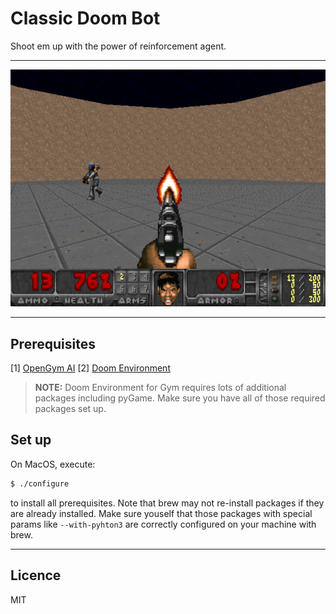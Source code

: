 # Classic Doom Bot

Shoot em up with the power of reinforcement agent.

---

![IMG](media/doom-ss-01.png)

---

## Prerequisites

[1] [OpenGym AI](https://gym.openai.com)
[2] [Doom Environment](https://github.com/ppaquette/gym-doom)

> **NOTE:** Doom Environment for Gym requires lots of 
additional packages including pyGame. Make sure you have 
all of those required packages set up.

## Set up

On MacOS, execute:

```bash
$ ./configure
```

to install all prerequisites. Note that brew may not re-install 
packages if they are already installed. Make sure youself 
that those packages with special params like `--with-pyhton3` 
are correctly configured on your machine with brew.


---

## Licence

MIT